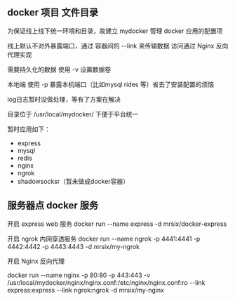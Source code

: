 ## docker 项目 文件目录
为保证线上线下统一环境和目录，故建立 mydocker 管理 docker 应用的配置项

线上默认不对外暴露端口，通过 容器间的 --link 来传输数据 访问通过 Nginx 反向代理实现

需要持久化的数据 使用 -v 设置数据卷

本地端 使用 -p 暴露本机端口（比如mysql rides 等）省去了安装配置的烦恼

log日志暂时没做处理，等有了方案在解决

目录位于 /usr/local/mydocker/ 下便于平台统一

暂时应用如下：
  * express
  * mysql 
  * redis
  * nginx
  * ngrok
  * shadowsocksr（暂未做成docker容器）

## 服务器点 docker 服务

开启 express web 服务
docker run --name express -d mrsix/docker-express

开启 ngrok 内网穿透服务
docker run --name ngrok -p 4441:4441 -p 4442:4442 -p 4443:4443 -d  mrsix/my-ngrok

开启 Nginx 反向代理

docker run --name nginx -p 80:80 -p 443:443 -v /usr/local/mydocker/nginx/nginx.conf:/etc/nginx/nginx.conf:ro --link express:express --link ngrok:ngrok -d mrsix/my-nginx

